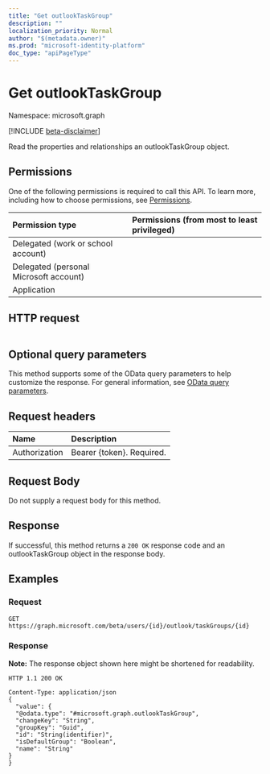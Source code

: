 ```yaml
---
title: "Get outlookTaskGroup"
description: ""
localization_priority: Normal
author: "$(metadata.owner)"
ms.prod: "microsoft-identity-platform"
doc_type: "apiPageType"
---
```


# Get outlookTaskGroup

Namespace: microsoft.graph

[!INCLUDE [beta-disclaimer](../../includes/beta-disclaimer.md)]

Read the properties and relationships an outlookTaskGroup object.

## Permissions

One of the following permissions is required to call this API. To learn more, including how to choose permissions, see [Permissions](/graph/permissions-reference).

| Permission type                        | Permissions (from most to least privileged) |
| :------------------------------------- | :------------------------------------------ |
| Delegated (work or school account)     |                                             |
| Delegated (personal Microsoft account) |                                             |
| Application                            |                                             |

## HTTP request

<!-- {
  "blockType": "ignored"
}
-->

```http

```

## Optional query parameters

This method supports some of the OData query parameters to help customize the response. For general information, see [OData query parameters](/graph/query-parameters).

## Request headers

| Name          | Description               |
| :------------ | :------------------------ |
| Authorization | Bearer {token}. Required. |

## Request Body

<!-- Actions and Functions -->

<!-- CRUD Methods -->

Do not supply a request body for this method.

## Response

If successful, this method returns a `200 OK` response code and an outlookTaskGroup object in the response body.

## Examples

### Request

<!-- {
  "blockType": "request",
  "name": "get_outlooktaskgroup"
}
-->

```http
GET https://graph.microsoft.com/beta/users/{id}/outlook/taskGroups/{id}

```

### Response

**Note:** The response object shown here might be shortened for readability.

<!-- {
  "blockType": "response",
  "truncated": true,
  "@odata.type": "Microsoft.OutlookServices.outlookTaskGroup"
}
-->

```http
HTTP 1.1 200 OK

Content-Type: application/json
{
  "value": {
  "@odata.type": "#microsoft.graph.outlookTaskGroup",
  "changeKey": "String",
  "groupKey": "Guid",
  "id": "String(identifier)",
  "isDefaultGroup": "Boolean",
  "name": "String"
}
}

```
